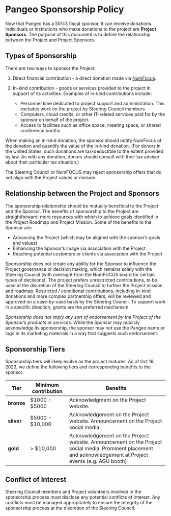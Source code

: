 # Pangeo Sponsorship Policy

Now that Pangeo has a 501c3 fiscal sponsor, it can receive donations. Individuals or institutions who make donations to the project are **Project Sponsors**. The purpose of this document is to define the relationship between the Project and Project Sponsors.

## Types of Sponsorship

There are two ways to sponsor the Project:
1. Direct financial contribution - a direct donation made via [NumFocus](https://numfocus.org/donate).
2. In-kind contribution - goods or services provided to the project in support of its activities. Examples of in-kind contributions include:

   - Personnel time dedicated to project support and administration. This excludes work on the project by Steering Council members.
   - Computers, cloud credits, or other IT-related services paid for by the sponsor on behalf of the project.
   - Access to facilities such as office space, meeting space, or shared conference booths.

  When making an in-kind donation, the sponsor should notify NumFocus of the donation and quantify the value of the in-kind donation. (For donors in the United States, such donations are tax-deductible to the extent provided by law. As with any donation, donors should consult with their tax adviser about their particular tax situation.)

The Steering Council or NumFOCUS may reject sponsorship offers that do not align with the Project values or mission.

## Relationship between the Project and Sponsors

The sponsorship relationship should be mutually beneficial to the Project and the Sponsor. The benefits of sponsorship to the Project are straightforward: more resources with which to achieve goals identified in the Project Roadmap and Project Mission. Some of the benefits to the Sponsor are:
- Advancing the Project (which may be aligned with the sponsor’s goals and values)
- Enhancing the Sponsor’s image via association with the Project
- Reaching potential customers or clients via association with the Project

Sponsorship does not create any ability for the Sponsor to influence the Project governance or decision making, which remains solely with the Steering Council (with oversight from the NumFOCUS board for certain types of decisions).
The project prefers unrestricted contributions, to be used at the discretion of the Steering Council to further the Project mission and roadmap.
Restricted / conditional contributions, including in-kind donations and more complex partnership offers, will be reviewed and approved on a case-by-case basis by the Steering Council.
To support work in a specific direction, grants are the preferred mechanism. 

_Sponsorship does not imply any sort of endorsement by the Project of the Sponsor’s products or services._ While the Sponsor may publicly acknowledge its sponsorship, the sponsor may not use the Pangeo name or logo in its marketing materials in a way that suggests such endorsement.

## Sponsorship Tiers

Sponsorship tiers will likely evolve as the project matures. As of Oct 19, 2023, we define the following tiers and corresponding benefits to the sponsor.

| Tier | Minimum contribution | Benefits |
|---|---|---|
| **bronze** | $1000 - $5000 | Acknowledgment on the Project website. |
| **silver** | $5000 - $10,000 | Acknowledgement on the Project website. Announcement on the Project social media. |
| **gold** | > $10,000 | Acknowledgement on the Project website. Announcement on the Project social media. Prominent placement and acknowledgement at Project events (e.g. AGU booth) |

## Conflict of Interest

Steering Council members and Project volunteers involved in the sponsorship process must disclose any potential conflicts of interest. Any conflicts must be managed appropriately to ensure the integrity of the sponsorship process at the discretion of the Steering Council.

